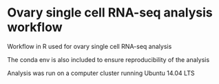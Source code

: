 # Ovary single cell RNA-seq analysis workflow

Workflow in R used for ovary single cell RNA-seq analysis 

The conda env is also included to ensure reproducibility of the analysis

Analysis was run on a computer cluster running Ubuntu 14.04 LTS
